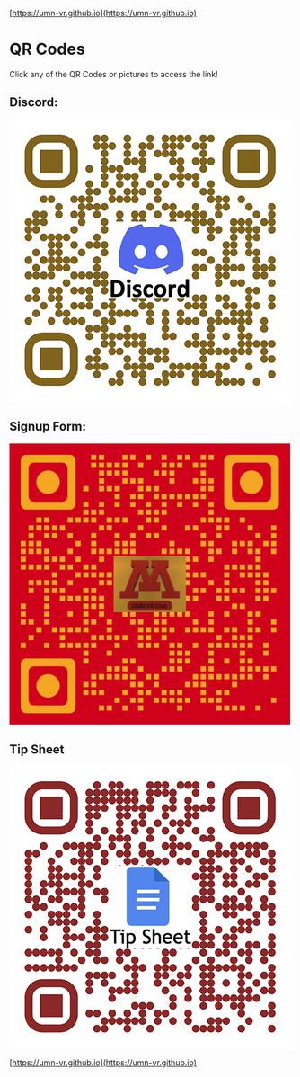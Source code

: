 [https://umn-vr.github.io](https://umn-vr.github.io)

# QR Codes

Click any of the QR Codes or pictures to access the link!
## Discord:

[![Env](QR's/UMN-VR_Discord_500x500.png)](https://z.umn.edu/UMN-VR_Discord)

## Signup Form:

[![Env](QR's/UMN-VR_Interest.png)](https://z.umn.edu/UMN-VR_form)

## Tip Sheet
[![Env](QR's/UMN_VR_Docs_500x500.png)](https://z.umn.edu/UMN-VR_Document)




[https://umn-vr.github.io](https://umn-vr.github.io)
